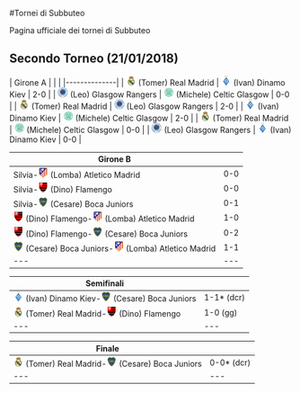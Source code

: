 #Tornei di Subbuteo

Pagina ufficiale dei tornei di Subbuteo


## Secondo Torneo (21/01/2018)

| Girone A | | |
|--------------|
| <img src="/thumb/real.png" width="18"> (Tomer) Real Madrid | <img src="/thumb/dinamo.png" width="18"> (Ivan) Dinamo Kiev    | 2-0 |
| <img src="/thumb/rangers.png" width="18"> (Leo) Glasgow Rangers | <img src="/thumb/celtic.png" width="18"> (Michele) Celtic Glasgow   | 0-0 |
| <img src="/thumb/real.png" width="18"> (Tomer) Real Madrid | <img src="/thumb/rangers.png" width="18"> (Leo) Glasgow Rangers    | 2-0 |
| <img src="/thumb/dinamo.png" width="18"> (Ivan) Dinamo Kiev | <img src="/thumb/celtic.png" width="18"> (Michele) Celtic Glasgow  | 2-0 |
| <img src="/thumb/real.png" width="18"> (Tomer) Real Madrid | <img src="/thumb/celtic.png" width="18"> (Michele) Celtic Glasgow | 0-0 |
| <img src="/thumb/rangers.png" width="18"> (Leo) Glasgow Rangers | <img src="/thumb/dinamo.png" width="18"> (Ivan) Dinamo Kiev      | 0-0 |


| Girone B | |
|---|---|
| Silvia-<img src="/thumb/atletico.png" width="18"> (Lomba) Atletico Madrid   | 0-0 |
| Silvia-<img src="/thumb/flamengo.png" width="18"> (Dino) Flamengo    | 0-0 |
| Silvia-<img src="/thumb/boca.png" width="18"> (Cesare) Boca Juniors  | 0-1 |	
| <img src="/thumb/flamengo.png" width="18"> (Dino) Flamengo-<img src="/thumb/atletico.png" width="18"> (Lomba) Atletico Madrid     | 1-0 |
| <img src="/thumb/flamengo.png" width="18"> (Dino) Flamengo-<img src="/thumb/boca.png" width="18"> (Cesare) Boca Juniors    | 0-2 |
| <img src="/thumb/boca.png" width="18"> (Cesare) Boca Juniors-<img src="/thumb/atletico.png" width="18"> (Lomba) Atletico Madrid   | 1-1 |
|---|---| 

| Semifinali | |
|---|---|
| <img src="/thumb/dinamo.png" width="18"> (Ivan) Dinamo Kiev-<img src="/thumb/boca.png" width="18"> (Cesare) Boca Juniors | 1-1* (dcr) |
| <img src="/thumb/real.png" width="18"> (Tomer) Real Madrid-<img src="/thumb/flamengo.png" width="18"> (Dino) Flamengo  | 1-0 (gg)  |
|---|---|

| Finale | |
|---|---|
| <img src="/thumb/real.png" width="18"> (Tomer) Real Madrid-<img src="/thumb/boca.png" width="18"> (Cesare) Boca Juniors | 0-0* (dcr) |
|---|---|


